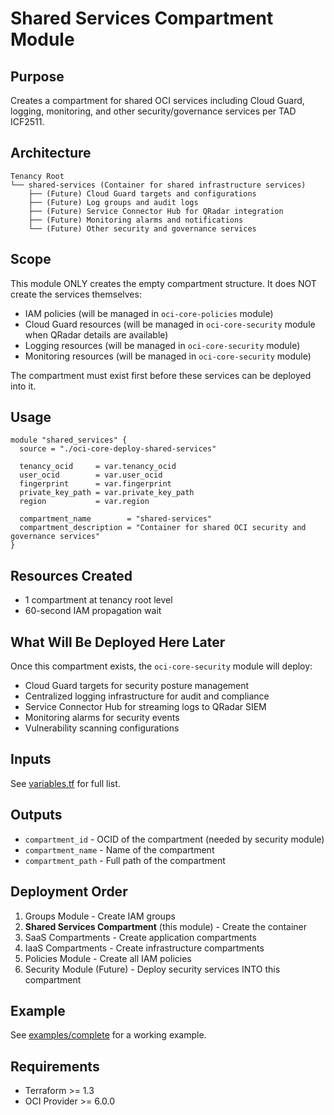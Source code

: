 # Shared Services Compartment Module

## Purpose
Creates a compartment for shared OCI services including Cloud Guard, logging, monitoring, and other security/governance services per TAD ICF2511.

## Architecture
```
Tenancy Root
└── shared-services (Container for shared infrastructure services)
    ├── (Future) Cloud Guard targets and configurations
    ├── (Future) Log groups and audit logs
    ├── (Future) Service Connector Hub for QRadar integration
    ├── (Future) Monitoring alarms and notifications
    └── (Future) Other security and governance services
```

## Scope
This module ONLY creates the empty compartment structure. It does NOT create the services themselves:
- IAM policies (will be managed in `oci-core-policies` module)
- Cloud Guard resources (will be managed in `oci-core-security` module when QRadar details are available)
- Logging resources (will be managed in `oci-core-security` module)
- Monitoring resources (will be managed in `oci-core-security` module)

The compartment must exist first before these services can be deployed into it.

## Usage

```hcl
module "shared_services" {
  source = "./oci-core-deploy-shared-services"
  
  tenancy_ocid     = var.tenancy_ocid
  user_ocid        = var.user_ocid
  fingerprint      = var.fingerprint
  private_key_path = var.private_key_path
  region           = var.region
  
  compartment_name        = "shared-services"
  compartment_description = "Container for shared OCI security and governance services"
}
```

## Resources Created
- 1 compartment at tenancy root level
- 60-second IAM propagation wait

## What Will Be Deployed Here Later
Once this compartment exists, the `oci-core-security` module will deploy:
- Cloud Guard targets for security posture management
- Centralized logging infrastructure for audit and compliance
- Service Connector Hub for streaming logs to QRadar SIEM
- Monitoring alarms for security events
- Vulnerability scanning configurations

## Inputs
See [variables.tf](./variables.tf) for full list.

## Outputs
- `compartment_id` - OCID of the compartment (needed by security module)
- `compartment_name` - Name of the compartment
- `compartment_path` - Full path of the compartment

## Deployment Order
1. Groups Module - Create IAM groups
2. **Shared Services Compartment** (this module) - Create the container
3. SaaS Compartments - Create application compartments
4. IaaS Compartments - Create infrastructure compartments
5. Policies Module - Create all IAM policies
6. Security Module (Future) - Deploy security services INTO this compartment

## Example
See [examples/complete](./examples/complete) for a working example.

## Requirements
- Terraform >= 1.3
- OCI Provider >= 6.0.0
